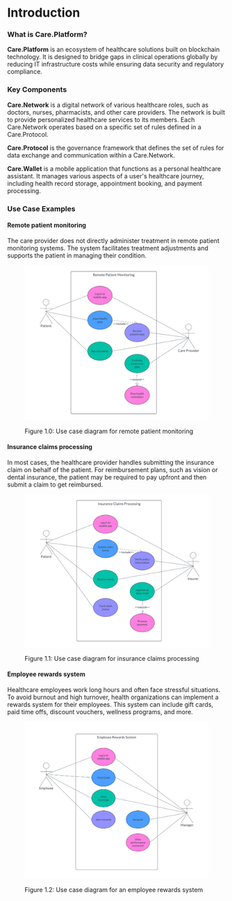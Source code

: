 # Introduction

### What is Care.Platform?

**Care.Platform** is an ecosystem of healthcare solutions built on blockchain technology. It is designed to bridge gaps in clinical operations globally by reducing IT infrastructure costs while ensuring data security and regulatory compliance.

### **Key Components**

**Care.Network** is a digital network of various healthcare roles, such as doctors, nurses, pharmacists, and other care providers. The network is built to provide personalized healthcare services to its members. Each Care.Network operates based on a specific set of rules defined in a Care.Protocol.&#x20;

**Care.Protocol** is the governance framework that defines the set of rules for data exchange and communication within a Care.Network.

**Care.Wallet** is a mobile application that functions as a personal healthcare assistant. It manages various aspects of a user's healthcare journey, including health record storage, appointment booking, and payment processing.&#x20;

### Use Case Examples

#### Remote patient monitoring

The care provider does not directly administer treatment in remote patient monitoring systems. The system facilitates treatment adjustments and supports the patient in managing their condition.

<figure><img src="../.gitbook/assets/remote-patient-monitoring-diagram.png" alt="remote-patient-monitoring-use-case"><figcaption><p>Figure 1.0: Use case diagram for remote patient monitoring</p></figcaption></figure>

#### Insurance claims processing

In most cases, the healthcare provider handles submitting the insurance claim on behalf of the patient. For reimbursement plans, such as vision or dental insurance, the patient may be required to pay upfront and then submit a claim to get reimbursed.

<figure><img src="../.gitbook/assets/insurance-claims-processing.png" alt="insurance-claims-processing-use-case"><figcaption><p>Figure 1.1: Use case diagram for insurance claims processing</p></figcaption></figure>

#### Employee rewards system

Healthcare employees work long hours and often face stressful situations. To avoid burnout and high turnover, health organizations can implement a rewards system for their employees. This system can include gift cards, paid time offs, discount vouchers, wellness programs, and more.

<figure><img src="../.gitbook/assets/employee-rewards-system.png" alt="employee-rewards-system-use-case"><figcaption><p>Figure 1.2: Use case diagram for an employee rewards system</p></figcaption></figure>



